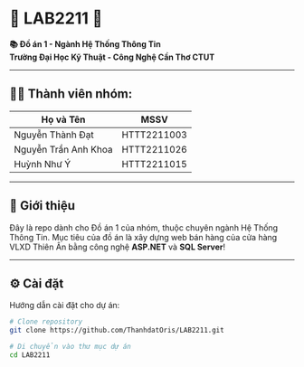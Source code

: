 # 🌟 LAB2211 🌟

**📚 Đồ án 1 - Ngành Hệ Thống Thông Tin**  
**Trường Đại Học Kỹ Thuật - Công Nghệ Cần Thơ CTUT**

---

## 🧑‍💻 **Thành viên nhóm:**
| **Họ và Tên**             | **MSSV**         |
|---------------------------|------------------|
| Nguyễn Thành Đạt           | HTTT2211003      |
| Nguyễn Trần Anh Khoa        | HTTT2211026      |
| Huỳnh Như Ý                | HTTT2211015      |

---

## 📖 **Giới thiệu**
Đây là repo dành cho Đồ án 1 của nhóm, thuộc chuyên ngành Hệ Thống Thông Tin. Mục tiêu của đồ án là xây dựng web bán hàng của cửa hàng VLXD Thiên Ân bằng công nghệ **ASP.NET** và **SQL Server**!

---

## ⚙️ **Cài đặt**
Hướng dẫn cài đặt cho dự án:

```bash
# Clone repository
git clone https://github.com/ThanhdatOris/LAB2211.git

# Di chuyển vào thư mục dự án
cd LAB2211
